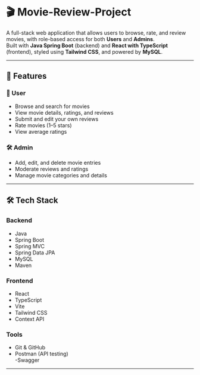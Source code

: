 # 🎬 Movie-Review-Project
A full-stack web application that allows users to browse, rate, and review movies, with role-based access for both **Users** and **Admins**.  
Built with **Java Spring Boot** (backend) and **React with TypeScript** (frontend), styled using **Tailwind CSS**, and powered by **MySQL**.

---

## 🚀 Features

### 👤 User
- Browse and search for movies
- View movie details, ratings, and reviews
- Submit and edit your own reviews
- Rate movies (1–5 stars)
- View average ratings

### 🛠️ Admin
- Add, edit, and delete movie entries
- Moderate reviews and ratings
- Manage movie categories and details

---

## 🛠️ Tech Stack

### **Backend**
- Java  
- Spring Boot  
- Spring MVC  
- Spring Data JPA  
- MySQL  
- Maven  

### **Frontend**
- React  
- TypeScript  
- Vite  
- Tailwind CSS  
- Context API  

### **Tools**
- Git & GitHub  
- Postman (API testing)  
-Swagger
---



